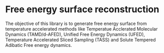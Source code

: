 # Free energy surface reconstruction
The objective of this library is to generate free energy surface from temperature accelerated methods like Temperatue Acclerated Molecular Dynamics (TAMD/d-AFED), Unified Free Energy Dynamics (UFED), Temperature Accelerated Sliced Sampling (TASS) and Solute Tempered Adibatic Free energy dynamics. 


